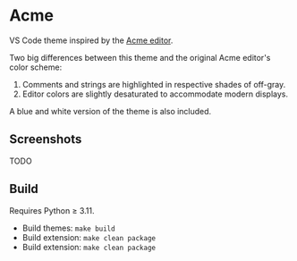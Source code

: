 # Acme

VS Code theme inspired by the [Acme editor](https://en.wikipedia.org/wiki/Acme_%28text_editor%29). 

Two big differences between this theme and the original Acme editor's color scheme:
1. Comments and strings are highlighted in respective shades of off-gray.
2. Editor colors are slightly desaturated to accommodate modern displays.

A blue and white version of the theme is also included.

## Screenshots


TODO

## Build

Requires Python ≥ 3.11.
- Build themes: `make build`
- Build extension: `make clean package`
- Build extension: `make clean package`
